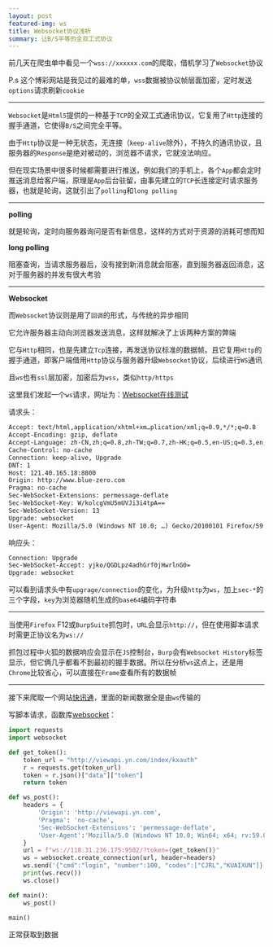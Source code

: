 ```yaml
---
layout: post
featured-img: ws
title: Websocket协议浅析
summary: 让B/S平等的全双工式协议
---
```


前几天在爬虫单中看见一个`wss://xxxxxx.com`的爬取，借机学习了`Websocket`协议

P.s 这个博彩网站是我见过的最难的单，`wss`数据被协议帧层面加密，定时发送`options`请求刷新`cookie`

***

`Websocket`是`Html5`提供的一种基于`TCP`的全双工式通讯协议，它复用了`Http`连接的握手通道，它使得`B/S`之间完全平等。

由于`Http`协议是一种无状态，无连接（`keep-alive`除外），不持久的通讯协议，且服务器的`Response`是绝对被动的，浏览器不请求，它就没法响应。

但在现实场景中很多时候都需要进行推送，例如我们的手机上，各个`App`都会定时推送消息给客户端，原理是`App`后台驻留，由事先建立的`TCP`长连接定时请求服务器，也就是轮询，这就引出了`polling`和`long polling`

***

**polling**

就是轮询，定时向服务器询问是否有新信息，这样的方式对于资源的消耗可想而知

**long polling**

阻塞查询，当请求服务器后，没有接到新消息就会阻塞，直到服务器返回消息，这对于服务器的并发有很大考验

***

**Websocket**

而`Websocket`协议则是用了`回调`的形式，与传统的异步相同

它允许服务器主动向浏览器发送消息，这样就解决了上诉两种方案的弊端

它与`Http`相同，也是先建立`Tcp`连接，再发送协议标准的数据帧。且它复用`Http`的握手通道，即客户端借用`Http`协议与服务器升级`Websocket`协议，后续进行`WS`通讯

且`ws`也有`ssl`层加密，加密后为`wss`，类似`http/https`

这里我们发起一个`ws`请求，网址为：[Websocket在线测试](http://www.blue-zero.com/WebSocket/)

请求头：

```html
Accept: text/html,application/xhtml+xm…plication/xml;q=0.9,*/*;q=0.8
Accept-Encoding: gzip, deflate
Accept-Language: zh-CN,zh;q=0.8,zh-TW;q=0.7,zh-HK;q=0.5,en-US;q=0.3,en;q=0.2
Cache-Control: no-cache
Connection: keep-alive, Upgrade
DNT: 1
Host: 121.40.165.18:8800
Origin: http://www.blue-zero.com
Pragma: no-cache
Sec-WebSocket-Extensions: permessage-deflate
Sec-WebSocket-Key: W/kolcgVmU5mUVJi3i4tpA==
Sec-WebSocket-Version: 13
Upgrade: websocket
User-Agent: Mozilla/5.0 (Windows NT 10.0; …) Gecko/20100101 Firefox/59.0
```

响应头：

```html
Connection: Upgrade
Sec-WebSocket-Accept: yjko/QGDLpz4adhGrf0jHwrlnG0=
Upgrade: websocket
```

可以看到请求头中有`upgrage/connection`的变化，为升级`http`为`ws`，加上`sec-*`的三个字段，`key`为浏览器随机生成的`base64`编码字符串

***

当使用`Firefox` F12或`BurpSuite`抓包时，`URL`会显示`http://`，但在使用脚本请求时需更正协议名为`ws://`

抓包过程中火狐的数据响应会显示在`JS`控制台，`Burp`会有`Websocket History`标签显示，但它俩几乎都看不到最初的握手数据。所以在分析`ws`这点上，还是用`Chrome`比较省心，可以直接在`Frame`查看所有的数据帧

***

接下来爬取一个网站[快讯通](http://viewapi.yn.com/)，里面的新闻数据全是由`ws`传输的

写脚本请求，函数库[websocket](https://github.com/websocket-client/websocket-client)：

```python
import requests
import websocket

def get_token():
    token_url = "http://viewapi.yn.com/index/kxauth"
    r = requests.get(token_url)
    token = r.json()["data"]["token"]
    return token

def ws_post():
    headers = {
        'Origin': 'http://viewapi.yn.com',
        'Pragma': 'no-cache',
        'Sec-WebSocket-Extensions': 'permessage-deflate',
        'User-Agent':'Mozilla/5.0 (Windows NT 10.0; Win64; x64; rv:59.0) Gecko/20100101 Firefox/59.0'
    }
    url = f"ws://118.31.236.175:9502/?token={get_token()}"
    ws = websocket.create_connection(url, header=headers)
    ws.send('{"cmd":"login", "number":100, "codes":["CJRL","KUAIXUN"]}')
    print(ws.recv())
    ws.close()

def main():
    ws_post()
    
main()

```

正常获取到数据

